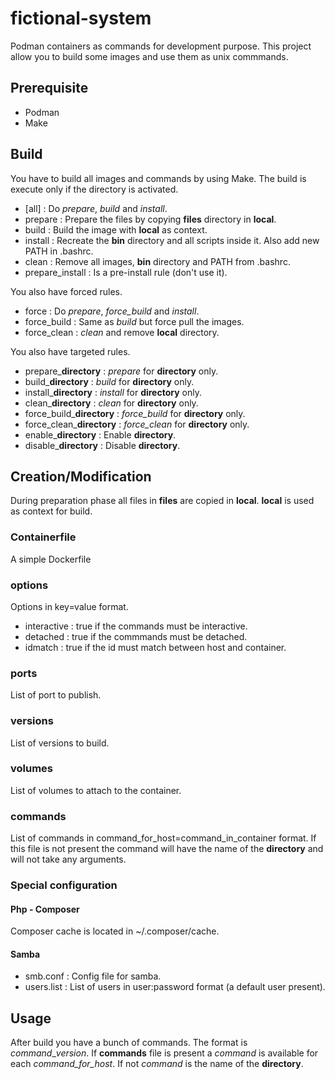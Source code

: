 # fictional-system

Podman containers as commands for development purpose.
This project allow you to build some images and use them as unix commmands.

## Prerequisite

- Podman
- Make

## Build

You have to build all images and commands by using Make. The build is execute only if the directory is activated.

- [all] : Do *prepare*, *build* and *install*.
- prepare : Prepare the files by copying **files** directory in **local**.
- build : Build the image with **local** as context.
- install : Recreate the **bin** directory and all scripts inside it. Also add new PATH in .bashrc.
- clean : Remove all images, **bin** directory and PATH from .bashrc.
- prepare_install : Is a pre-install rule (don't use it).

You also have forced rules.

- force : Do *prepare*, *force_build* and *install*.
- force_build : Same as *build* but force pull the images.
- force_clean : *clean* and remove **local** directory.

You also have targeted rules.

- prepare_**directory** : *prepare* for **directory** only.
- build_**directory** : *build* for **directory** only.
- install_**directory** : *install* for **directory** only.
- clean_**directory** : *clean* for **directory** only.
- force_build_**directory** : *force_build* for **directory** only.
- force_clean_**directory** : *force_clean* for **directory** only.
- enable_**directory** : Enable **directory**.
- disable_**directory** : Disable **directory**.

## Creation/Modification

During preparation phase all files in **files** are copied in **local**.
**local** is used as context for build.

### Containerfile
A simple Dockerfile

### options
Options in key=value format.

- interactive : true if the commands must be interactive.
- detached : true if the commmands must be detached.
- idmatch : true if the id must match between host and container.

### ports
List of port to publish.

### versions
List of versions to build.

### volumes
List of volumes to attach to the container.

### commands
List of commands in command_for_host=command_in_container format.
If this file is not present the command will have the name of the **directory** and will not take any arguments.

### Special configuration

#### Php - Composer

Composer cache is located in ~/.composer/cache.

#### Samba

- smb.conf : Config file for samba.
- users.list : List of users in user:password format (a default user present).

## Usage

After build you have a bunch of commands.
The format is *command*_*version*.
If **commands** file is present a *command* is available for each *command_for_host*.
If not *command* is the name of the **directory**.
